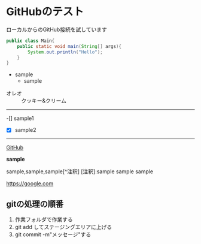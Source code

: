 # GitHubのテスト

ローカルからのGitHub接続を試しています

```java:Main.java
public class Main{
	public static void main(String[] args){
		System.out.println("Hello");
	}
}
```


* sample
	* sample


<dl>
<dt>オレオ</dt>
<dd>クッキー&クリーム</dd>
</dl>


-------------------
-[]  sample1
-[x] sample2
-------------------


[GitHub](https://github.com/instantheaven/hello "instantheaven")


**sample**


sample,sample,sample\[^注釈]
\[注釈]:sample sample sample


<https://google.com>

## gitの処理の順番
1. 作業フォルダで作業する
1. git add してステージングエリアに上げる
1. git commit -m"メッセージ"する

